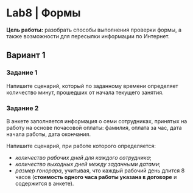 # Lab8 | Формы

**Цель работы:** разобрать способы выполнения проверки формы, а также 
возможности для пересылки информации по Интернет.

## Вариант 1

### Задание 1

Напишите сценарий, который по заданному времени определяет количество минут, прошедших от начала текущего занятия.

### Задание 2

В анкете заполняется информация о семи сотрудниках, принятых на работу на основе почасовой оплаты: фамилия, оплата за час, дата начала работы, дата окончания.

Напишите сценарий, при работе которого определяется:

  * _количество рабочих дней для каждого сотрудника_;
  * _количество выходных дней между заданными датами_;
  * _размер гонорара_, учитывая, что каждый рабочий день длится 8 часов (**стоимость одного часа работы указана в договоре** и содержится в анкете).